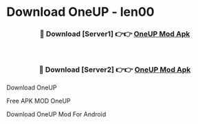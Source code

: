 # Download OneUP - len00



<div align="center">
<h3>🔴 Download [Server1] 👉👉 <a href="https://momento.my/?title=OneUP">OneUP Mod Apk</a></h3><br>

<h3>🔴 Download [Server2] 👉👉 <a href="https://momento.my/?title=OneUP">OneUP Mod Apk</a></h3>
</div>



Download OneUP 

Free APK MOD OneUP 

Download OneUP Mod For Android

